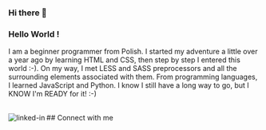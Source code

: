 ### Hi there 👋

### Hello World !
I am a beginner programmer from Polish. I started my adventure a little over a year ago by learning HTML and CSS, then step by step I entered this world :-). On my way, I met LESS and SASS preprocessors and all the surrounding elements associated with them. From programming languages, I learned JavaScript and Python. I know I still have a long way to go, but I KNOW I'm READY for it! :-)

<br>## Connect with me[<img align="left" alt="linked-in" src="https://img.shields.io/badge/linkedin-%230077B5.svg?&style=for-the-badge&logo=linkedin&logoColor=white" />](https://www.linkedin.com/in/konrad-kucharski-3b2477109/)<br>
